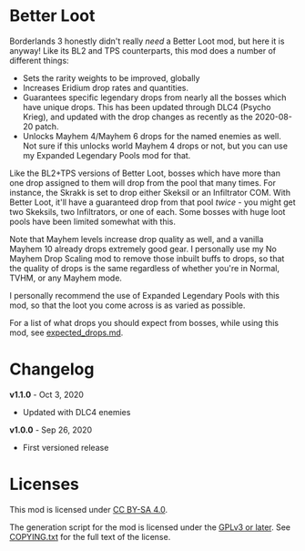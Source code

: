 Better Loot
===========

Borderlands 3 honestly didn't really *need* a Better Loot mod, but here it
is anyway!  Like its BL2 and TPS counterparts, this mod does a number of
different things:

* Sets the rarity weights to be improved, globally
* Increases Eridium drop rates and quantities.
* Guarantees specific legendary drops from nearly all the bosses which
  have unique drops.  This has been updated through DLC4 (Psycho Krieg),
  and updated with the drop changes as recently as the 2020-08-20 patch.
* Unlocks Mayhem 4/Mayhem 6 drops for the named enemies as well.  Not sure if this
  unlocks world Mayhem 4 drops or not, but you can use my Expanded Legendary Pools
  mod for that.

Like the BL2+TPS versions of Better Loot, bosses which have more than one drop
assigned to them will drop from the pool that many times.  For instance, the Skrakk
is set to drop either Skeksil or an Infiltrator COM.  With Better Loot, it'll have
a guaranteed drop from that pool *twice* - you might get two Skeksils, two Infiltrators,
or one of each.  Some bosses with huge loot pools have been limited somewhat with
this.

Note that Mayhem levels increase drop quality as well, and a vanilla Mayhem 10
already drops extremely good gear.  I personally use my No Mayhem Drop Scaling mod
to remove those inbuilt buffs to drops, so that the quality of drops is the same
regardless of whether you're in Normal, TVHM, or any Mayhem mode.

I personally recommend the use of Expanded Legendary Pools with this mod, so that
the loot you come across is as varied as possible.

For a list of what drops you should expect from bosses, while using this mod, see
[expected_drops.md](https://github.com/BLCM/bl3mods/blob/master/Apocalyptech/loot_changes/better_loot/expected_drops.md).

Changelog
=========

**v1.1.0** - Oct 3, 2020
 * Updated with DLC4 enemies

**v1.0.0** - Sep 26, 2020
 * First versioned release
 
Licenses
========

This mod is licensed under [CC BY-SA 4.0](https://creativecommons.org/licenses/by-sa/4.0/).

The generation script for the mod is licensed under the
[GPLv3 or later](https://www.gnu.org/licenses/quick-guide-gplv3.html).
See [COPYING.txt](../../COPYING.txt) for the full text of the license.

